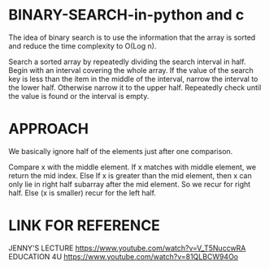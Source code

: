 # BINARY-SEARCH-in-python and c

The idea of binary search is to use the information that the array is sorted and reduce the time complexity to O(Log n).


Search a sorted array by repeatedly dividing the search interval in half. Begin with an interval covering the whole array. If the value of the search key is less than the item in the middle of the interval, narrow the interval to the lower half. Otherwise narrow it to the upper half. Repeatedly check until the value is found or the interval is empty.

# APPROACH


We basically ignore half of the elements just after one comparison.

Compare x with the middle element.
If x matches with middle element, we return the mid index.
Else If x is greater than the mid element, then x can only lie in right half subarray after the mid element. So we recur for right half.
Else (x is smaller) recur for the left half.

# LINK FOR REFERENCE
JENNY'S LECTURE
https://www.youtube.com/watch?v=V_T5NuccwRA
EDUCATION 4U
https://www.youtube.com/watch?v=81QLBCW94Oo



